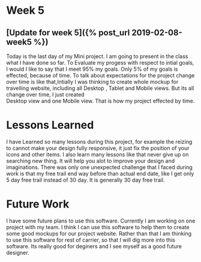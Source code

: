 # Week 5
## [Update for week 5]({% post_url 2019-02-08-week5 %})
Today is the last day of my Mini project. I am going to present in the class what I have done so far. To Evaluate my progess 
with respect to intial goals, I would I like to say that I meet 95% my goals. Only 5% of my goals is effected, because of 
time. To talk about expectations for the project change over time is like that,Intially I was thinking to create whole mockup
for travelling website, including all Desktop , Tablet and Mobile views. But its all change over  time, I just created  
Desktop view and one Mobile view. That is how my project effected by time.

# Lessons Learned
I have Learned so many lessons during this project, for example the reizing to cannot make your design fully responsive, it 
just fix the position of your icons and other items. I also learn many lessons like that never give up on searching new thing.
It will help you alot to improve your design and imaginations. There was only one unexpected challenge that I faced during 
work is that my free trail end way before than actual end date, like I get only 5 day free trail instead of 30 day. It is generally 30 day free trail.

# Future Work
I have some future plans to use this software. Currently I am working on one project with my team. I think I can use this software to help them to create some good mockups for our project website. Rather than that I am thinking to use this software 
for rest of carrier, so that I will dig more into this software. Its really good for deginers and I see myself as a good future designer.

